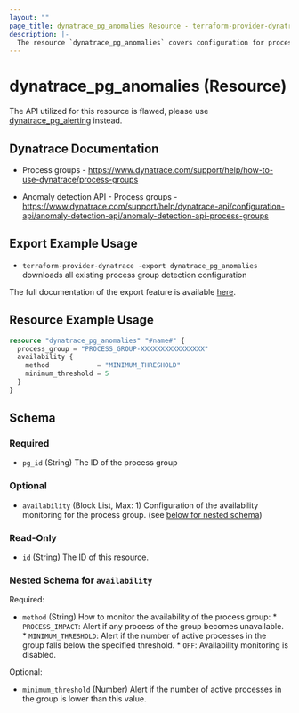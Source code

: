 ```yaml
---
layout: ""
page_title: dynatrace_pg_anomalies Resource - terraform-provider-dynatrace"
description: |-
  The resource `dynatrace_pg_anomalies` covers configuration for process group anomaly detection
---
```


# dynatrace_pg_anomalies (Resource)

The API utilized for this resource is flawed, please use [dynatrace_pg_alerting](https://registry.terraform.io/providers/dynatrace-oss/dynatrace/latest/docs/resources/pg_alerting) instead.

## Dynatrace Documentation

- Process groups - https://www.dynatrace.com/support/help/how-to-use-dynatrace/process-groups 

- Anomaly detection API - Process groups - https://www.dynatrace.com/support/help/dynatrace-api/configuration-api/anomaly-detection-api/anomaly-detection-api-process-groups

## Export Example Usage

- `terraform-provider-dynatrace -export dynatrace_pg_anomalies` downloads all existing process group detection configuration

The full documentation of the export feature is available [here](https://registry.terraform.io/providers/dynatrace-oss/dynatrace/latest/docs/guides/export-v2).

## Resource Example Usage

```terraform
resource "dynatrace_pg_anomalies" "#name#" {
  process_group = "PROCESS_GROUP-XXXXXXXXXXXXXXXX"
  availability {
    method            = "MINIMUM_THRESHOLD"
    minimum_threshold = 5
  }
}
```

<!-- schema generated by tfplugindocs -->
## Schema

### Required

- `pg_id` (String) The ID of the process group

### Optional

- `availability` (Block List, Max: 1) Configuration of the availability monitoring for the process group. (see [below for nested schema](#nestedblock--availability))

### Read-Only

- `id` (String) The ID of this resource.

<a id="nestedblock--availability"></a>
### Nested Schema for `availability`

Required:

- `method` (String) How to monitor the availability of the process group:  * `PROCESS_IMPACT`: Alert if any process of the group becomes unavailable.  * `MINIMUM_THRESHOLD`: Alert if the number of active processes in the group falls below the specified threshold.  * `OFF`: Availability monitoring is disabled.

Optional:

- `minimum_threshold` (Number) Alert if the number of active processes in the group is lower than this value.